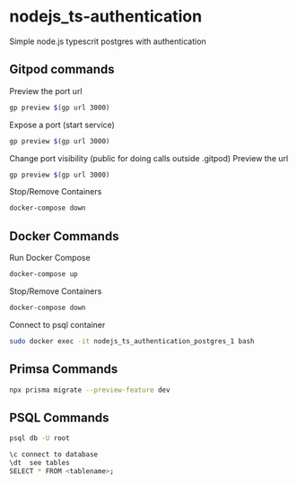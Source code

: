 # nodejs_ts-authentication
Simple node.js typescrit postgres with authentication

## Gitpod commands
Preview the port url
``` bash
gp preview $(gp url 3000)
```

Expose a port (start service)
``` bash
gp preview $(gp url 3000)
```

Change port visibility (public for doing calls outside .gitpod)
Preview the url
``` bash
gp preview $(gp url 3000)
```

Stop/Remove Containers
``` bash
docker-compose down
```

## Docker Commands
Run Docker Compose
``` bash
docker-compose up
```

Stop/Remove Containers
``` bash
docker-compose down
```

Connect to psql container
```bash
sudo docker exec -it nodejs_ts_authentication_postgres_1 bash
```

## Primsa Commands
```bash
npx prisma migrate --preview-feature dev
```

## PSQL Commands
```bash
psql db -U root
```

```bash
\c connect to database
\dt  see tables
SELECT * FROM <tablename>;
```


